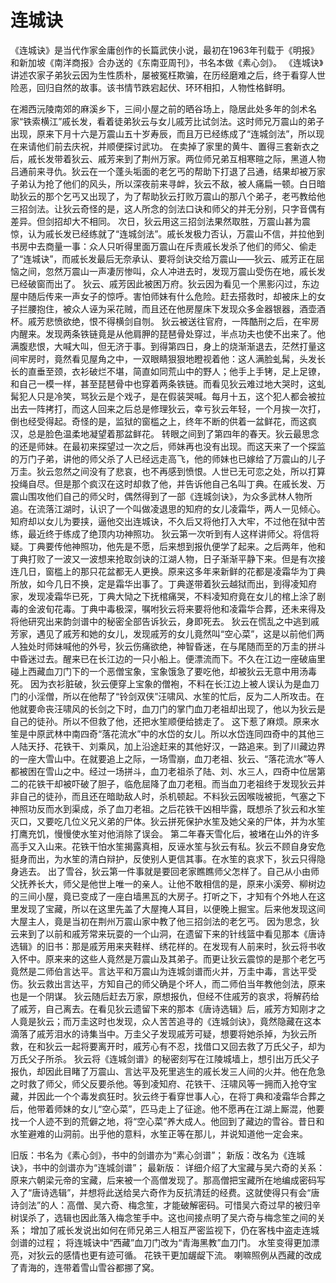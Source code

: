 #  连城诀

《连城诀》是当代作家金庸创作的长篇武侠小说，最初在1963年刊载于《明报》和新加坡《南洋商报》合办送的《东南亚周刊》，书名本做《素心剑》。
《连城诀》讲述农家子弟狄云因为生性质朴，屡被冤枉欺骗，在历经磨难之后，终于看穿人世险恶，回归自然的故事。该书情节跌宕起伏、环环相扣，人物性格鲜明。

在湘西沅陵南郊的麻溪乡下，三间小屋之前的晒谷场上，隐居此处多年的剑术名家“铁索横江”戚长发，看着徒弟狄云与女儿戚芳比试剑法。这时师兄万震山的弟子出现，原来下月十六是万震山五十岁寿辰，而且万已经练成了“连城剑法”，所以现在来请他们前去庆祝，并顺便探讨武功。
在卖掉了家里的黄牛、置得三套新衣之后，戚长发带着狄云、戚芳来到了荆州万家。两位师兄弟互相寒暄之际，黑道人物吕通前来寻仇。狄云在一个蓬头垢面的老乞丐的帮助下打退了吕通，结果却被万家子弟认为抢了他们的风头，所以深夜前来寻衅，狄云不敌，被人痛扁一顿。白日暗助狄云的那个乞丐又出现了，为了帮助狄云打败万震山的那八个弟子，老丐教给他三招剑法。让狄云奇怪的是，这人所念的剑法口诀和师父的并无分别，只字音偶有差异。但剑招却大不相同。
次日，狄云用这三招剑法果然取胜，万震山甚为震惊，认为戚长发已经练就了“连城剑法”。戚长发极力否认，万震山不信，并拉他到书房中去商量一事：众人只听得里面万震山在斥责戚长发杀了他们的师父、偷走了“连城诀”，而戚长发最后无奈承认、要将剑诀交给万震山——狄云、戚芳正在屈恼之间，忽然万震山一声凄厉惨叫，众人冲进去时，发现万震山受伤在地，戚长发已经破窗而出了。
狄云、戚芳因此被困万府。狄云因为看见一个黑影闪过，东边屋中随后传来一声女子的惊呼。害怕师妹有什么危险。赶去搭救时，却被床上的女子拦腰抱住，被众人诬为采花贼，而且还在他房屋床下发现众多金器银器，酒壶酒杯。戚芳悲愤欲绝，恨不得横剑自刎。
狄云被送往官府，一阵酷刑之后，在牢房内醒来。发现两条铁链竟是从他肩胛的琵琶骨处穿过，半点功夫也使不出来了。他满腹悲恨，大喊大叫，但无济于事。到得第四日，身上的烧渐渐退去，茫然打量这间牢房时，竟然看见屋角之中，一双眼睛狠狠地瞪视着他：这人满脸虬髯，头发长长的直垂至颈，衣衫破烂不堪，简直如同荒山中的野人；他手上手铐，足上足镣，和自己一模一样，甚至琵琶骨中也穿着两条铁链。而看见狄云难过地大哭时，这虬髯犯人只是冷笑，骂狄云是个戏子，是在假装哭喊。每月十五，这个犯人都会被拉出去一阵拷打，而这人回来之后总是修理狄云，幸亏狄云年轻，一个月挨一次打，倒也经受得起。奇怪的是，监狱的窗槛之上，终年不断的供着一盆鲜花，而这疯汉，总是脸色温柔地凝望着那盆鲜花。
转眼之间到了第四年的春天。狄云最思念的还是师妹。在最初来探望过一次之后，师妹再也没有出现。而这天来了一个探监的万门子弟，讲他的师父杀了人已经远走高飞，他的师妹也已嫁给了万震山的儿子万圭。狄云忽然之间没有了悲哀，也不再感到愤恨。人世已无可恋之处，所以打算投绳自尽。但是那个疯汉在这时却救了他，并告诉他自己名叫丁典。在戚长发、万震山围攻他们自己的师父时，偶然得到了一部《连城剑诀》，为众多武林人物所追。在流落江湖时，认识了一个叫做凌退思的知府的女儿凌霜华，两人一见倾心。知府却以女儿为要挟，逼他交出连城诀，不久后又将他打入大牢，不过他在狱中苦练，最近终于练成了绝顶内功神照功。
狄云第一次听到有人这样讲师父。将信将疑。丁典要传他神照功，他先是不愿，后来想到报仇便学了起来。之后两年，他和丁典打败了一波又一波想来抢取剑诀的江湖人物，日子渐渐平静下来。但是有次接连几日，窗槛上的那只花盆都无人更换。原来这多年来新鲜的花都是凌霜华为丁典所放，如今几日不换，定是霜华出事了。丁典遂带着狄云越狱而出，到得凌知府家，发现凌霜华已死，丁典大恸之下抚棺痛哭，不料凌知府竟在女儿的棺上涂了剧毒的金波旬花毒。丁典中毒极深，嘱咐狄云将来要将他和凌霜华合葬，还未来得及将他研究出来韵剑谱中的秘密全部告诉狄云，身即死去。
狄云在慌乱之中逃到戚芳家，遇见了戚芳和她的女儿，发现戚芳的女儿竟然叫“空心菜”，这是以前他们两人独处时师妹喊他的外号，狄云伤痛欲绝，神智昏迷，在与尾随而至的万圭的拼斗中昏迷过去。醒来已在长江边的一只小船上。便漂流而下。不久在江边一座破庙里碰上西藏血刀门下的一个恶僧宝象，宝象饿急了要吃他，却被狄云无意中用汤毒死。
因为衣衫脏破，狄云便穿上宝象的僧袍，不料在长江边上被人误认为是血刀门的小淫僧，所以在他帮了“铃剑双侠”汪啸风、水笙的忙后，反为二人所攻击。在他就要命丧汪啸风的长剑之下时，血刀门的掌门血刀老祖却出现了，他以为狄云是自己的徒孙。所以不但救了他，还把水笙顺便给掳走了。
这下惹了麻烦。原来水笙是中原武林中南四奇“落花流水”中的水岱的女儿。所以水岱连同四奇中的其他三人陆天抒、花铁干、刘乘风，加上沿途赶来的其他好汉，一路追来。到了川藏边界的一座大雪山中。在就要追上之际，一场雪崩，血刀老祖、狄云、“落花流水”等人都被困在雪山之中。经过一场拼斗，血刀老祖杀了陆、刘、水三人，四奇中位居第二的花铁干却被吓破了胆子，临危屈降了血刀老租。而当血刀老祖终于发现狄云并非自己的徒孙，而且还在暗助敌人时，杀机顿起。不料狄云因喉咙被扼，气塞之下神照功反而水到渠成，杀了血刀老祖。之后花铁干凶相毕露，既想杀了狄云和水笙灭口，又要吃几位义兄义弟的尸体。狄云拼死保护水笙及她父亲的尸体，并为水笙打鹰充饥，慢慢使水笙对他消除了误会。
第二年春天雪化后，被堵在山外的许多高手又入山来。花铁干怕水笙揭露真相，反诬水笙与狄云有私。狄云不顾自身安危挺身而出，为水笙的清白辩护，反使别人更信其事。在水笙的哀求下，狄云只得隐身逃去。
出了雪谷，狄云第一件事就是要回老家瞧瞧师父怎样了。自己从小由师父抚养长大，师父是他世上唯一的亲人。让他不敢相信的是，原来小溪旁、柳树边的三间小屋，竟已变成了一座白墙黑瓦的大房子。打听之下，才知有个外地人在这里发现了宝藏，所以在这里先盖了大屋掩人耳目，以便晚上掘宝。后来他发现这间大屋主人，竟是当初在荆州万震山家中教了他三招剑法的老乞丐。
因为思念，狄云来到了以前和戚芳常来玩耍的一个山洞，在遗留下来的针线篮中看见那本《唐诗选辑》的旧书：那是戚芳用来夹鞋样、绣花样的。在发现有人前来时，狄云将书收入怀中。原来来的这些人竟然是万震山及其弟子。而更让狄云震惊的是那个老乞丐竟然是二师伯言达平。言达平和万震山为连城剑谱而火并，万圭中毒，言达平受伤。狄云救出言达平，方知自己的师父确是个坏人，而二师伯当年教他剑法，原来也是一个阴谋。
狄云随后赶去万家，原想报仇，但经不住戚芳的哀求，将解药给了戚芳，自己离去。在看见狄云遗留下来的那本《唐诗选辑》后，戚芳方知刚才之人竟是狄云；而万圭这时也发现，众人苦苦追寻的《连城剑诀》，竟然隐藏在这本滴落了戚芳泪水的诗集当中。万圭父子发现戚芳可疑，想要将她杀掉，为狄云所救，在和狄云一起将要离开时，戚芳心有不忍，找借口又回去救了万氏父子，却为万氏父子所杀。
狄云将《连城剑谱》的秘密刻写在江陵城墙上，想引出万氏父子报仇，却因此目睹了万震山、言达平及死里逃生的戚长发三人间的火并。他在危急之时救了师父，师父反要杀他。等到凌知府、花铁干、汪啸风等一拥而入抢夺宝藏，并因此一个个毒发疯狂时。狄云终于看穿世事人心，在将丁典和凌霜华合葬之后，他带着师妹的女儿“空心菜”，匹马走上了征途。他不愿再在江湖上厮混，他要找一个人迹不到的荒僻之地，将“空心菜”养大成人。他回到了藏边的雪谷。昔日和水笙避难的山洞前。出乎他的意料，水笙正等在那儿，并说知道他一定会来。

旧版：书名为《素心剑》，书中的剑谱亦为“素心剑谱”；
新版：改名为《连城诀》，书中的剑谱亦为“连城剑谱”；
最新版：
详细介绍了大宝藏与吴六奇的关系：原来六朝梁元帝的宝藏，后来被一个高僧发现了。那高僧把宝藏所在地编成密码写入了“唐诗选辑”，并想将此送给吴六奇作为反抗清廷的经费。这就使得只有会“唐诗剑法”的人：高僧、吴六奇、梅念笙，才能破解密码。可惜吴六奇过早的被归辛树误杀了，选辑也因此落入梅念笙手中。这也间接点明了吴六奇与梅念笙之间的关系；
增加了戚长发说出如何在师兄弟三人相互严密监视下，仍在客栈中盗走连城剑谱的过程；
将连城诀中“西藏”血刀门改为“青海黑教”血刀门。
水笙变得更加漂亮，对狄云的感情也更有迹可循。
花铁干更加龌龊下流。
喇嘛照例从西藏的改成了青海的，连带着雪山雪谷都挪了窝。